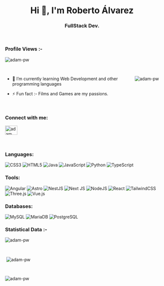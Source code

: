 <h1 align="center">Hi 👋, I'm Roberto Álvarez</h1>
<h3 align="center">FullStack Dev.</h3>

<br>

<p align="right"> <h3>Profile Views :-</h3> <img src="https://komarev.com/ghpvc/?username=RoberAF&label=Profile%20views&color=0e75b6&style=flat"
    alt="adam-pw" /> 
  </p>

<br>

<p><img align="right" src="https://github.com/Adam-pw/Adam-pw/blob/main/animation_500_kxa883sd.gif" alt="adam-pw" /></p>


- 🌱 I’m currently learning Web Development and other programming languages


- ⚡ Fun fact :- Films and Games are my passions.

<br>

<h3 align="left">Connect with me:</h3>
<p align="left">
  <a href="[https://www.linkedin.com/in/adam-pithewan](https://www.linkedin.com/in/roberto-%C3%A1lvarez-ferrera-824799153/)/" target="blank"><img align="center"
      src="https://raw.githubusercontent.com/rahuldkjain/github-profile-readme-generator/master/src/images/icons/Social/linked-in-alt.svg"
      alt="adam pithewan" height="30" width="40" /></a>
</p>

<br>

<h3 align="left">Languages:</h3>
<span>
<img src="https://img.shields.io/badge/css3-%231572B6.svg?style=for-the-badge&logo=css3&logoColor=white"   alt="CSS3">
<img src="https://img.shields.io/badge/html5-%23E34F26.svg?style=for-the-badge&logo=html5&logoColor=white" alt="HTML5">
<img src="https://img.shields.io/badge/java-%23ED8B00.svg?style=for-the-badge&logo=openjdk&logoColor=white" alt="Java">
<img src="https://img.shields.io/badge/javascript-%23323330.svg?style=for-the-badge&logo=javascript&logoColor=%23F7DF1E" alt="JavaScript">
<img src="https://img.shields.io/badge/python-3670A0?style=for-the-badge&logo=python&logoColor=ffdd54"       alt="Python">
<img src="https://img.shields.io/badge/typescript-%23007ACC.svg?style=for-the-badge&logo=typescript&logoColor=white" alt="TypeScript">
</span>
<br>

<h3 align="left">Tools:</h3>
<span>
<img src="https://img.shields.io/badge/angular-%23DD0031.svg?style=for-the-badge&logo=angular&logoColor=white"   alt="Angular">
<img src="https://img.shields.io/badge/astro-%232C2052.svg?style=for-the-badge&logo=astro&logoColor=white"       alt="Astro">
<img src="https://img.shields.io/badge/nestjs-%23E0234E.svg?style=for-the-badge&logo=nestjs&logoColor=white"     alt="NestJS">
<img src="https://img.shields.io/badge/Next-black?style=for-the-badge&logo=next.js&logoColor=white"              alt="Next JS">
<img src="https://img.shields.io/badge/node.js-6DA55F?style=for-the-badge&logo=node.js&logoColor=white"          alt="NodeJS">
<img src="https://img.shields.io/badge/react-%2320232a.svg?style=for-the-badge&logo=react&logoColor=%2361DAFB"    alt="React">
<img src="https://img.shields.io/badge/tailwindcss-%2338B2AC.svg?style=for-the-badge&logo=tailwind-css&logoColor=white" alt="TailwindCSS">
<img src="https://img.shields.io/badge/threejs-black?style=for-the-badge&logo=three.js&logoColor=white"          alt="Three.js">
<img src="https://img.shields.io/badge/vuejs-%2335495e.svg?style=for-the-badge&logo=vuedotjs&logoColor=%234FC08D" alt="Vue.js">
</span>
<br>

<h3 align="left">Databases:</h3>
<span>
<img src="https://img.shields.io/badge/mysql-4479A1.svg?style=for-the-badge&logo=mysql&logoColor=white"          alt="MySQL">
<img src="https://img.shields.io/badge/mariadb-003545?style=for-the-badge&logo=mariadb&logoColor=white"          alt="MariaDB">
<img src="https://img.shields.io/badge/postgres-%23316192.svg?style=for-the-badge&logo=postgresql&logoColor=white" alt="PostgreSQL">
</span>

<br>

<h3>Statistical Data :-</h3>
<p><img align="center"
    src="https://github-readme-stats.vercel.app/api/top-langs?username=RoberAF&show_icons=true&locale=en&bg_color=0d1117&text_color=ffffff&layout=compact"
    alt="adam-pw" 
    bg_color=#808080/></p>

<br>

<p>&nbsp;<img align="center" src="https://github-readme-stats.vercel.app/api?username=RoberAF&show_icons=true&locale=en&bg_color=0d1117&text_color=ffffff&repo=convoychat"
    alt="adam-pw" /></p>

<br>

<p><img align="center" src="https://github-readme-streak-stats.herokuapp.com/?user=RoberAF&theme=dark&background=0d1117&date_format=M%20j%5B%2C%20Y%5D" alt="adam-pw" /></p>
      
